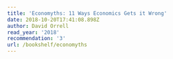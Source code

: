 ```yaml
---
title: 'Economyths: 11 Ways Economics Gets it Wrong'
date: 2018-10-20T17:41:08.898Z
author: David Orrell
read_year: '2018'
recommendation: '3'
url: /bookshelf/economyths
---
```


